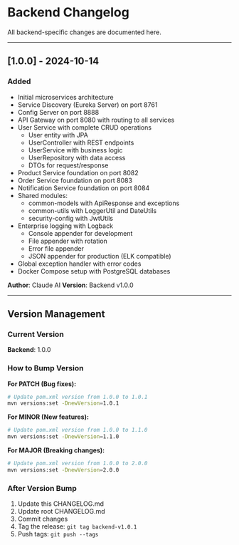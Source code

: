 # Backend Changelog

All backend-specific changes are documented here.

---

## [1.0.0] - 2024-10-14

### Added
- Initial microservices architecture
- Service Discovery (Eureka Server) on port 8761
- Config Server on port 8888
- API Gateway on port 8080 with routing to all services
- User Service with complete CRUD operations
  - User entity with JPA
  - UserController with REST endpoints
  - UserService with business logic
  - UserRepository with data access
  - DTOs for request/response
- Product Service foundation on port 8082
- Order Service foundation on port 8083
- Notification Service foundation on port 8084
- Shared modules:
  - common-models with ApiResponse and exceptions
  - common-utils with LoggerUtil and DateUtils
  - security-config with JwtUtils
- Enterprise logging with Logback
  - Console appender for development
  - File appender with rotation
  - Error file appender
  - JSON appender for production (ELK compatible)
- Global exception handler with error codes
- Docker Compose setup with PostgreSQL databases

**Author**: Claude AI
**Version**: Backend v1.0.0

---

## Version Management

### Current Version
**Backend**: 1.0.0

### How to Bump Version

**For PATCH (Bug fixes):**
```bash
# Update pom.xml version from 1.0.0 to 1.0.1
mvn versions:set -DnewVersion=1.0.1
```

**For MINOR (New features):**
```bash
# Update pom.xml version from 1.0.0 to 1.1.0
mvn versions:set -DnewVersion=1.1.0
```

**For MAJOR (Breaking changes):**
```bash
# Update pom.xml version from 1.0.0 to 2.0.0
mvn versions:set -DnewVersion=2.0.0
```

### After Version Bump
1. Update this CHANGELOG.md
2. Update root CHANGELOG.md
3. Commit changes
4. Tag the release: `git tag backend-v1.0.1`
5. Push tags: `git push --tags`
